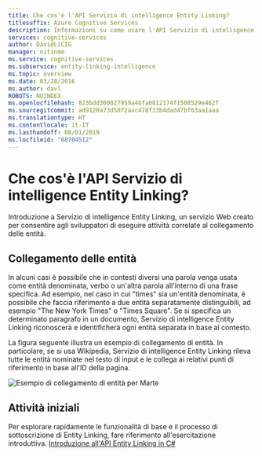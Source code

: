 ```yaml
---
title: Che cos'è l'API Servizio di intelligence Entity Linking?
titlesuffix: Azure Cognitive Services
description: Informazioni su come usare l'API Servizio di intelligence Entity Linking per le attività di collegamento delle entità.
services: cognitive-services
author: DavidLiCIG
manager: nitinme
ms.service: cognitive-services
ms.subservice: entity-linking-intelligence
ms.topic: overview
ms.date: 03/28/2016
ms.author: davl
ROBOTS: NOINDEX
ms.openlocfilehash: 823bdd300027959a4bfa0812174f1508529e462f
ms.sourcegitcommit: ad9120a73d5072aac478f33b4dad47bf63aa1aaa
ms.translationtype: HT
ms.contentlocale: it-IT
ms.lasthandoff: 08/01/2019
ms.locfileid: "68704512"
---
```

# <a name="what-is-the-entity-linking-intelligence-service-api"></a>Che cos'è l'API Servizio di intelligence Entity Linking?

Introduzione a Servizio di intelligence Entity Linking, un servizio Web creato per consentire agli sviluppatori di eseguire attività correlate al collegamento delle entità.

## <a name="entity-linking"></a>Collegamento delle entità

In alcuni casi è possibile che in contesti diversi una parola venga usata come entità denominata, verbo o un'altra parola all'interno di una frase specifica. Ad esempio, nel caso in cui "times" sia un'entità denominata, è possibile che faccia riferimento a due entità separatamente distinguibili, ad esempio "The New York Times" o "Times Square". Se si specifica un determinato paragrafo in un documento, Servizio di intelligence Entity Linking riconoscerà e identificherà ogni entità separata in base al contesto.  

La figura seguente illustra un esempio di collegamento di entità. In particolare, se si usa Wikipedia, Servizio di intelligence Entity Linking rileva tutte le entità nominate nel testo di input e le collega ai relativi punti di riferimento in base all'ID della pagina.

 ![Esempio di collegamento di entità per Marte](./Images/EntityLinkingSample1.png)
 
## <a name="get-started"></a>Attività iniziali
 
Per esplorare rapidamente le funzionalità di base e il processo di sottoscrizione di Entity Linking, fare riferimento all'esercitazione introduttiva.
[Introduzione all'API Entity Linking in C#](GettingStarted.md)


